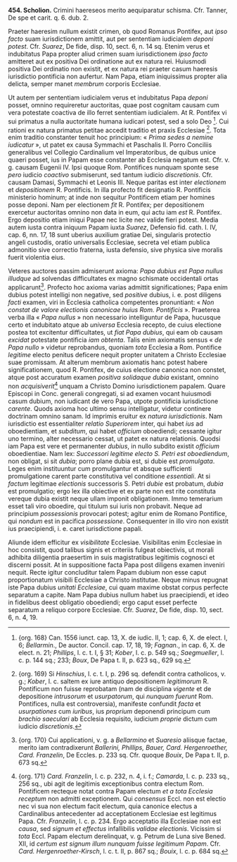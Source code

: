 **454. Scholion.** Crimini haereseos merito aequiparatur schisma. Cfr. Tanner, De spe et carit. q. 6. dub. 2.

Praeter haeresim nullum existit crimen, ob quod Romanus Pontifex, aut *ipso facto* suam iurisdictionem amittit, aut per sententiam iudicialem *deponi potest*. Cfr. *Suarez*, De fide, disp. 10, sect. 6, n. 14 sq. Etenim verus et indubitatus Papa propter aliud crimen suam iurisdictionem *ipso facto* amitteret aut ex positiva Dei ordinatione aut ex natura rei. Huiusmodi positiva Dei ordinatio non existit, et ex natura rei praeter casum haeresis iurisdictio pontificia non aufertur. Nam Papa, etiam iniquissimus propter alia delicta, semper manet *membrum* corporis Ecclesiae.

Ut autem per sententiam iudicialem verus et indubitatus Papa *deponi* posset, omnino requireretur auctoritas, quae post cognitam causam cum vera potestate coactiva de illo ferret sententiam iudicialem. At R. Pontifex vi sui primatus a nulla auctoritate humana iudicari potest, sed a solo Deo [^1]. Cui rationi ex natura primatus petitae accedit traditio et praxis Ecclesiae [^2]. Tota enim traditio constanter tenuit hoc principium: « *Prima sedes a nemine iudicatur* », ut patet ex causa Symmachi et Paschalis II. Porro Conciliis generalibus vel Collegio Cardinalium vel Imperatoribus, de quibus unice quaeri posset, ius in Papam esse constanter ab Ecclesia negatum est. Cfr. v. g. causam Eugenii IV. Ipsi quoque Rom. Pontifices nunquam sponte sese *pero* iudicio *coactivo* submiserunt, sed tantum iudicio *discretionis*. Cfr. causam Damasi, Symmachi et Leonis III. Neque paritas est inter *electionem* et *depositionem* R. Pontificis. In illa profecto fit designatio R. Pontificis ministerio hominum; at inde non sequitur Pontificem etiam per homines posse deponi. Nam per electionem *fit* R. Pontifex; per depositionem exercetur auctoritas omnino non data in eum, qui actu iam *est* R. Pontifex. Ergo depositio etiam iniqui Papae nec licite nec valide fieri potest. Media autem iusta contra iniquum Papam iuxta *Suarez*, Defensio fid. cath. l. IV, cap. 6, nn. 17, 18 sunt uberius auxilium gratiae Dei, singularis protectio angeli custodis, oratio universalis Ecclesiae, secreta vel etiam publica admonitio sive correctio fraterna, iusta defensio, sive physica sive moralis fuerit violentia eius.

Veteres auctores passim admiserunt axioma: *Papa dubius est Papa nullus illudque* ad solvendas difficultates ex magno schismate occidentali ortas applicarunt[^3]. Profecto hoc axioma varias admittit significationes; Papa enim dubius potest intelligi non negative, sed *positive* dubius, i. e. post diligens *facti* examen, viri in Ecclesia catholica competentes pronuntiant: « *Non constat de valore electionis canonicae huius Rom. Pontificis* ». Praeterea verba illa « *Papa nullus* » non necessario intelliguntur de Papa, hucusque certo et indubitato atque ab *universa* Ecclesia recepto, de cuius electione postea tot excitentur difficultates, ut *fiat Papa dubius*, qui eam ob causam *excidat* potestate pontificia *iam obtenta*. Talis enim axiomatis sensus « *de Papa nullo* » videtur reprobandus, quoniam *tota* Ecclesia a Rom. Pontifice *legitime* electo penitus deficere nequit propter unitatem a Christo Ecclesiae suae promissam. At alterum membrum axiomatis hanc potest habere significationem, quod R. Pontifex, de cuius electione canonica non constet, atque post accuratum examen *positiva solidaque dubia* existant, omnino non *acquisiverit*[^4] unquam a Christo Domino iurisdictionem papalem. Quare Episcopi in Conc. generali congregati, si ad examen vocant huiusmodi casum dubium, non iudicant de vero Papa, utpote pontificia iurisdictione *carente*. Quods axioma hoc ultimo sensu intelligatur, videtur continere doctrinam omnino sanam. Id imprimis eruitur ex *natura iurisdictionis*. Nam iurisdictio est essentialiter *relatio Superiorem* inter, qui habet *ius* ad oboedientiam, et *subditum*, qui habet *officium* oboediendi; cessante igitur uno termino, alter necessario cessat, ut patet ex natura relationis. Quodsi iam Papa est vere et permanenter *dubius*, in nullo subdito existit *officium* oboedientiae. Nam lex: *Successori legitime electo S. Petri est oboediendum*, non obligat, si sit *dubia*; porro plane dubia est, si dubie est *promulgata*. Leges enim instituuntur cum promulgantur et absque sufficienti promulgatione carent parte constitutiva vel conditione *essentiali*. At si *factum* legitimae *electionis* successoris S. Petri *dubie* est probatum, *dubia* est promulgatio; ergo lex illa obiective et ex parte non est rite constituta vereque dubia existit neque ullam imponit obligationem. Immo temerarium esset tali viro oboedire, qui titulum sui iuris non probavit. Neque ad principium *possessionis* provocari potest; agitur enim de Romano Pontifice, qui *nondum* est in pacifica *possessione*. Consequenter in illo viro non existit ius praecipiendi, i. e. caret iurisdictione papali.

Aliunde idem efficitur ex *visibilitate* Ecclesiae. Visibilitas enim Ecclesiae in hoc consistit, quod talibus signis et criteriis fulgeat obiectivis, ut morali adhibita diligentia praesertim in suis magistratibus legitimis cognosci et discerni possit. At in suppositione facta Papa post diligens examen inveniri nequit. Recte igitur concluditur talem Papam dubium non esse caput proportionatum visibili Ecclesiae a Christo institutae. Neque minus repugnat iste Papa dubius *unitati Ecclesiae*, cui quam maxime obstat corpus perfecte separatum a capite. Nam Papa dubius nullum habet ius praecipiendi, et ideo in fidelibus deest obligatio oboediendi; ergo caput esset perfecte separatum a reliquo corpore Ecclesiae. Cfr. *Suarez*, De fide, disp. 10, sect. 6, n. 4, 19.

[^1]: {org. 168} Can. 1556 iunct. cap. 13, X. de iudic. II, 1; cap. 6, X. de elect. I, 6; *Bellarmin*., De auctor. Concil. cap. 17, 18, 19; *Fagnan*., in cap. 6, X. de elect. n. 21; *Phillips*, l. c. t. I, § 31; *Kober*, l. c. p. 549 sq.; *Saegmueller*, l. c. p. 144 sq.; 233; *Boux*, De Papa t. II, p. 623 sq., 629 sq.

[^2]: {org. 169} Si *Hinschius*, l. c. t. I, p. 296 sq. defendit contra catholicos, v. g.; *Kober*, l. c. saltem ex iure antiquo depositionem *legitimorum* R. Pontificum non fuisse reprobatam (nam de disciplina *vigente* et de depositione *intrusorum* et *usurpatorum*, qui *nunquam fuerunt* Rom. Pontifices, nulla est controversia), manifeste confundit *facta* et *usurpationes* cum *iuribus*, ius *proprium* deponendi principum cum *brachio saeculari* ab Ecclesia requisito, iudicium *proprie* dictum cum iudicio *discretionis*.

[^3]: {org. 170} Cui applicationi, v. g. a *Bellarmino* et *Suaresio* aliisque factae, merito iam contradixerunt *Ballerini, Phillips, Bauer, Card. Hergenroether, Card. Franzelin*, De Eccles. p. 233 sq. Cfr. quoque *Bouix*, De Papa t. II, p. 673 sq.

[^4]: {org. 171} *Card. Franzelin*, l. c. p. 232, n. 4, i. f.; *Camarda*, l. c. p. 233 sq., 256 sq., ubi agit de legitimis exceptionibus contra electum Rom. Pontificem recteque notat contra Papam electum *et a tota Ecclesia receptum* non admitti exceptionem. Qui *consensus* Eccl. non est electio nec vi sua non electum facit electum, quia canonice electus a Cardinalibus antecedenter ad acceptationem Ecclesiae est legitimus Papa. Cfr. *Franzelin*, l. c. p. 234. Ergo acceptatio illa Ecclesiae non est *causa*, sed *signum et effectus* infallibilis *validae electionis*. Vicissim si *tota* Eccl. Papam electum derelinquat, v. g. Petrum de Luna sive Bened. XII, id *certum est signum illum nunquam fuisse legitimum Papam*. Cfr. *Card. Hergenroether-Kirsch*, l. c. t. II, p. 867 sq.; *Bouix*, l. c. p. 684 sq.
